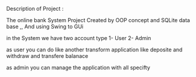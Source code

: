 Description of Project :

The online bank System Project Created by OOP concept and  SQLite data base ,, And using Swing to GUi

in the System we have two account type 
1- User
2- Admin

as user you can do like another transform application like deposite and withdraw and transfere balanace 

as admin you can manage the application with all specifty 

